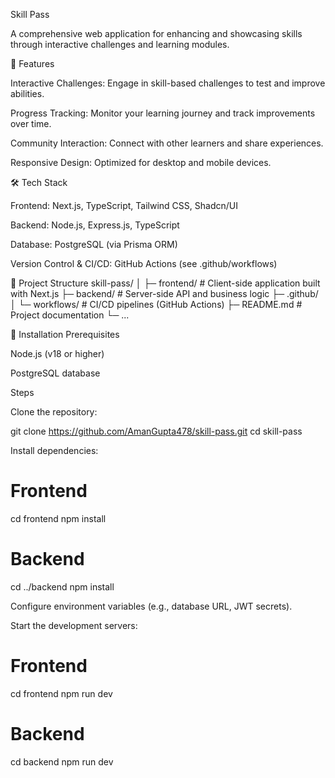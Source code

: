 Skill Pass

A comprehensive web application for enhancing and showcasing skills through interactive challenges and learning modules.

🚀 Features

Interactive Challenges: Engage in skill-based challenges to test and improve abilities.

Progress Tracking: Monitor your learning journey and track improvements over time.

Community Interaction: Connect with other learners and share experiences.

Responsive Design: Optimized for desktop and mobile devices.

🛠️ Tech Stack

Frontend: Next.js, TypeScript, Tailwind CSS, Shadcn/UI

Backend: Node.js, Express.js, TypeScript

Database: PostgreSQL (via Prisma ORM)

Version Control & CI/CD: GitHub Actions (see .github/workflows)

📂 Project Structure
skill-pass/
│
├─ frontend/          # Client-side application built with Next.js
├─ backend/           # Server-side API and business logic
├─ .github/
│   └─ workflows/     # CI/CD pipelines (GitHub Actions)
├─ README.md          # Project documentation
└─ ...

🧪 Installation
Prerequisites

Node.js (v18 or higher)

PostgreSQL database

Steps

Clone the repository:

git clone https://github.com/AmanGupta478/skill-pass.git
cd skill-pass


Install dependencies:

# Frontend
cd frontend
npm install

# Backend
cd ../backend
npm install


Configure environment variables (e.g., database URL, JWT secrets).

Start the development servers:

# Frontend
cd frontend
npm run dev

# Backend
cd backend
npm run dev